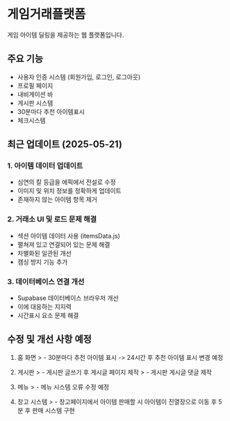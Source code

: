 # 게임거래플랫폼
게임 아이템 딜링을 제공하는 웹 플랫폼입니다.
## 주요 기능
- 사용자 인증 시스템 (회원가입, 로그인, 로그아웃)
- 프로필 페이지
- 내비게이션 바
- 게시판 시스템
- 30분마다 추천 아이템표시
- 체크시스템

## 최근 업데이트 (2025-05-21)

### 1. 아이템 데이터 업데이트
- 심연의 칼 등급을 에픽에서 전설로 수정
- 이미지 및 위치 정보를 정확하게 업데이트
- 존재하지 않는 아이템 항목 제거

### 2. 거래소 UI 및 로드 문제 해결
- 섹션 아이템 데이터 사용 (itemsData.js)
- 펼쳐져 있고 연결되어 있는 문제 해결
- 차별화된 일관된 개선
- 캠싱 방지 기능 추가

### 3. 데이터베이스 연결 개선
- Supabase 데이터베이스 브라우저 개선
- 이에 대응하는 지지력
- 시간표시 요소 문제 해결


## 수정 및 개선 사항 예정
  1. 홈 화면
    > - 30분마다 추천 아이템 표시 -> 24시간 후 추천 아이템 표시 변경 예정

  2. 게시판
    > - 게시판 글쓰기 후 게시글 페이지 제작
    > - 게시판 게시글 댓글 제작
    
   3. 메뉴
    > - 메뉴 시스템 오류 수정 예정

   4. 창고 시스템
    > - 창고페이지에서 아이템 판매할 시 아이템이 진열장으로 이동 후 5분 후 판매 시스템 구현
    
